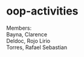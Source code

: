 # oop-activities
Members: <br>Bayna, Clarence <br>
         Deldoc, Rojo Lirio <br>
         Torres, Rafael Sebastian
